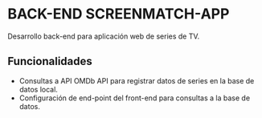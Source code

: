 # BACK-END SCREENMATCH-APP

Desarrollo back-end para aplicación web de series de TV.

## Funcionalidades

- Consultas a API OMDb API para registrar datos de series en la base de datos local. 
- Configuración de end-point del front-end para consultas a la base de datos.